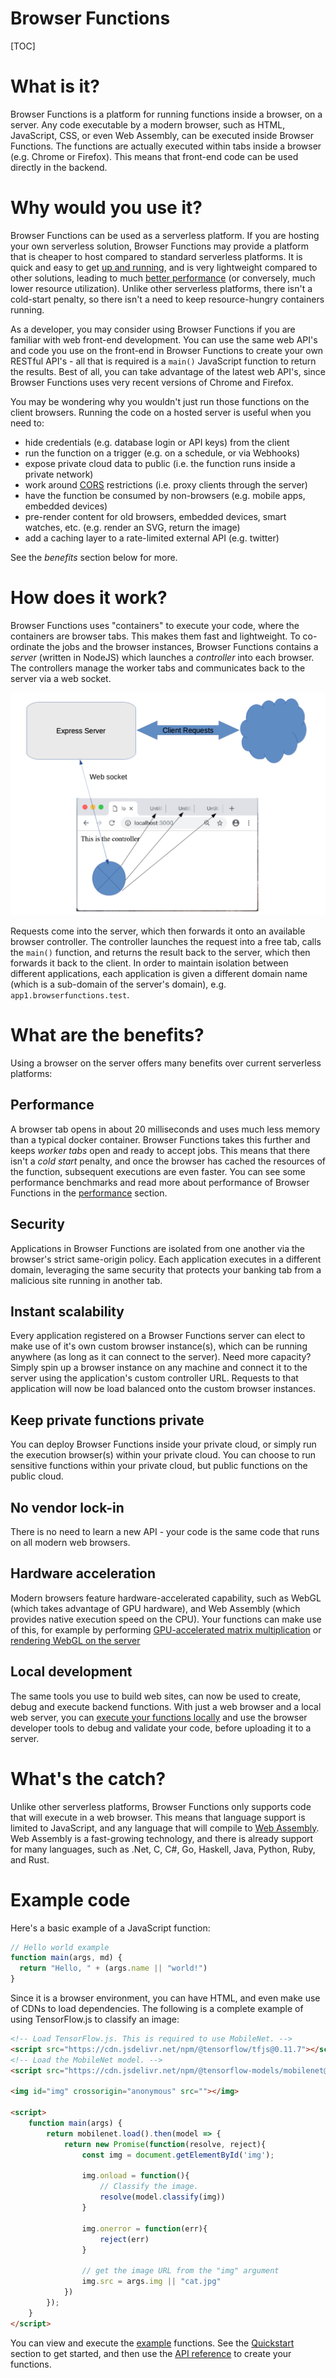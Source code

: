 Browser Functions
=======

[TOC]

# What is it?

Browser Functions is a platform for running functions inside a browser, on a server. Any code executable by a modern browser, such as HTML, JavaScript, CSS, or even Web Assembly, can be executed inside Browser Functions. The functions are actually executed within tabs inside a browser (e.g. Chrome or Firefox). This means that front-end code can be used directly in the backend.

# Why would you use it?

Browser Functions can be used as a serverless platform. If you are hosting your own serverless solution, Browser Functions may provide a platform that is cheaper to host compared to standard serverless platforms. It is quick and easy to get [up and running](?install.md), and is very lightweight compared to other solutions, leading to much [better performance](?performance.md) (or conversely, much lower resource utilization). Unlike other serverless platforms, there isn't a cold-start penalty, so there isn't a need to keep resource-hungry containers running.

As a developer, you may consider using Browser Functions if you are familiar with web front-end development. You can use the same web API's and code you use on the front-end in Browser Functions to create your own RESTful API's - all that is required is a `main()` JavaScript function to return the results. Best of all, you can take advantage of the latest web API's, since Browser Functions uses very recent versions of Chrome and Firefox.

You may be wondering why you wouldn't just run those functions on the client browsers. Running the code on a hosted server is useful when you need to:

- hide credentials (e.g. database login or API keys) from the client
- run the function on a trigger (e.g. on a schedule, or via Webhooks)
- expose private cloud data to public (i.e. the function runs inside a private network)
- work around [CORS](https://developer.mozilla.org/en-US/docs/Web/HTTP/CORS) restrictions (i.e. proxy clients through the server)
- have the function be consumed by non-browsers (e.g. mobile apps, embedded devices)
- pre-render content for old browsers, embedded devices, smart watches, etc. (e.g. render an SVG, return the image)
- add a caching layer to a rate-limited external API (e.g. twitter)

See the *benefits* section below for more.

# How does it work?

Browser Functions uses "containers" to execute your code, where the containers are browser tabs. This makes them fast and lightweight. To co-ordinate the jobs and the browser instances, Browser Functions contains a *server* (written in NodeJS) which launches a *controller* into each browser. The controllers manage the worker tabs and communicates back to the server via a web socket.

![System architecture](images/system-architecture.png)

Requests come into the server, which then forwards it onto an available browser controller. The controller launches the request into a free tab, calls the `main()` function, and returns the result back to the server, which then forwards it back to the client. In order to maintain isolation between different applications, each application is given a different domain name (which is a sub-domain of the server's domain), e.g. `app1.browserfunctions.test`.

# What are the benefits?

Using a browser on the server offers many benefits over current serverless platforms:

## Performance

A browser tab opens in about 20 milliseconds and uses much less memory than a typical docker container. Browser Functions takes this further and keeps *worker tabs* open and ready to accept jobs. This means that there isn't a *cold start* penalty, and once the browser has cached the resources of the function, subsequent executions are even faster. You can see some performance benchmarks and read more about performance of Browser Functions in the [performance](?performance.md) section.

## Security

Applications in Browser Functions are isolated from one another via the browser's strict same-origin policy. Each application executes in a different domain, leveraging the same security that protects your banking tab from a malicious site running in another tab.

## Instant scalability

Every application registered on a Browser Functions server can elect to make use of it's own custom browser instance(s), which can be running anywhere (as long as it can connect to the server). Need more capacity? Simply spin up a browser instance on any machine and connect it to the server using the application's custom controller URL. Requests to that application will now be load balanced onto the custom browser instances.

## Keep private functions private

You can deploy Browser Functions inside your private cloud, or simply run the execution browser(s) within your private cloud. You can choose to run sensitive functions within your private cloud, but public functions on the public cloud.

## No vendor lock-in

There is no need to learn a new API - your code is the same code that runs on all modern web browsers.

## Hardware acceleration

Modern browsers feature hardware-accelerated capability, such as WebGL (which takes advantage of GPU hardware), and Web Assembly (which provides native execution speed on the CPU). Your functions can make use of this, for example by performing [GPU-accelerated matrix multiplication](https://github.com/IBM/browser-functions/browser_backend/tree/master/functions_root/examples/files/gpu_matrix_multiply) or [rendering WebGL on the server](https://github.com/IBM/browser-functions/browser_backend/tree/master/functions_root/examples/files/webgl)

## Local development

The same tools you use to build web sites, can now be used to create, debug and execute backend functions. With just a web browser and a local web server, you can [execute your functions locally](?quickstart.md) and use the browser developer tools to debug and validate your code, before uploading it to a server.

# What's the catch?

Unlike other serverless platforms, Browser Functions only supports code that will execute in a web browser. This means that language support is limited to JavaScript, and any language that will compile to [Web Assembly](https://webassembly.org/). Web Assembly is a fast-growing technology, and there is already support for many languages, such as .Net, C, C#, Go, Haskell, Java, Python, Ruby, and Rust.

# Example code

Here's a basic example of a JavaScript function:

```javascript
// Hello world example
function main(args, md) {
  return "Hello, " + (args.name || "world!")
}
```

Since it is a browser environment, you can have HTML, and even make use of CDNs to load dependencies. The following is a complete example of using TensorFlow.js to classify an image:

```html
<!-- Load TensorFlow.js. This is required to use MobileNet. -->
<script src="https://cdn.jsdelivr.net/npm/@tensorflow/tfjs@0.11.7"></script>
<!-- Load the MobileNet model. -->
<script src="https://cdn.jsdelivr.net/npm/@tensorflow-models/mobilenet@0.1.1"></script>

<img id="img" crossorigin="anonymous" src=""></img>

<script>
    function main(args) {
        return mobilenet.load().then(model => {
            return new Promise(function(resolve, reject){
                const img = document.getElementById('img');

                img.onload = function(){
                    // Classify the image.
                    resolve(model.classify(img))
                }

                img.onerror = function(err){
                    reject(err)
                }

                // get the image URL from the "img" argument
                img.src = args.img || "cat.jpg"
            })
        });
    }
</script>
```

You can view and execute the [example](https://examples.browserfunctions.test/?access-key=examples) functions. See the [Quickstart](?quickstart.md) section to get started, and then use the [API reference](?api.md) to create your functions.
